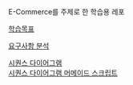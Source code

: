 E-Commerce를 주제로 한 학습용 레포

[학습목표](docs/학습목표.md)

[요구사항 분석](docs/요구사항.md)

[시퀀스 다이어그램](docs/diagram/sequence/Sequence%20Diagram.md)  
[시퀀스 다이어그램 머메이드 스크립트](docs/diagram/sequence/Sequance%20Diagram%20Script.md)